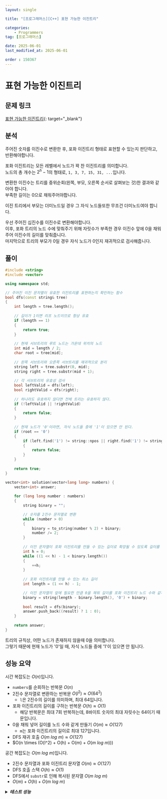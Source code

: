 ```yaml
---
layout: single

title: "[프로그래머스][C++] 표현 가능한 이진트리"

categories:
    - Programmers
tag: [프로그래머스]

date: 2025-06-01
last_modified_at: 2025-06-01

order : 150367
---
```


# 표현 가능한 이진트리

## 문제 링크

[표현 가능한 이진트리](https://school.programmers.co.kr/learn/courses/30/lessons/150367){: target="_blank"}

## 분석

주어진 숫자를 이진수로 변환한 후, 포화 이진트리 형태로 표현할 수 있는지 판단하고, 반환해야합니다.

포화 이진트리는 모든 레벨에서 노드가 꽉 찬 이진트리를 의미합니다.  
노드의 총 개수는 $2^h - 1$의 형태로, `1, 3, 7, 15, 31, ...`입니다.

변환한 이진수는 트리를 중위순회(왼쪽, 부모, 오른쪽 순서로 살펴보는 것)한 결과와 같아야 합니다.  
부족한 길이는 0으로 채워주어야합니다.

이진 트리에서 부모는 더미노드일 경우 그 자식 노드들또한 무조건 더미노드여야 합니다.

우선 주어진 십진수를 이진수로 변환해야합니다.  
이후, 포화 트리의 노드 수에 맞춰주기 위해 자릿수가 부족한 경우 이진수 앞에 0을 채워주어 이진수의 길이를 맞춰줍니다.  
마지막으로 트리의 부모가 0일 경우 자식 노드가 0인지 재귀적으로 검사해줍니다.

## 풀이

```cpp
#include <string>
#include <vector>

using namespace std;

// 주어진 이진 문자열이 유효한 이진트리를 표현하는지 확인하는 함수
bool dfs(const string& tree)
{
    int length = tree.length();
    
    // 길이가 1이면 리프 노드이므로 항상 유효
    if (length == 1)
    {
        return true;
    }
    
    // 현재 서브트리의 루트 노드는 가운데 위치의 노드
    int mid = length / 2;
    char root = tree[mid];
    
    // 왼쪽 서브트리와 오른쪽 서브트리를 재귀적으로 분리
    string left = tree.substr(0, mid);
    string right = tree.substr(mid + 1);
    
    // 각 서브트리의 유효성 검사
    bool leftValid = dfs(left);
    bool rightValid = dfs(right);
    
    // 하나라도 유효하지 않다면 전체 트리는 유효하지 않다.
    if (!leftValid || !rightValid)
    {
        return false;
    }
    
    // 현재 노드가 '0'이라면, 자식 노드들 중에 '1'이 있으면 안 된다.
    if (root == '0')
    {
        if (left.find('1') != string::npos || right.find('1') != string::npos)
        {
            return false;
        }
    }
    
    return true;
}

vector<int> solution(vector<long long> numbers) {
    vector<int> answer;
    
    for (long long number : numbers)
    {
        string binary = "";

        // 숫자를 2진수 문자열로 변환
        while (number > 0)
        {
            binary = to_string(number % 2) + binary;
            number /= 2;
        }
        
        // 이진 문자열이 포화 이진트리를 만들 수 있는 길이로 확장될 수 있도록 길이를 계산
        int h = 0;
        while ((1 << h) - 1 < binary.length())
        {
            ++h;
        }
        
        // 포화 이진트리를 만들 수 있는 최소 길이
        int length = (1 << h) - 1;

        // 이진 문자열의 앞에 필요한 만큼 0을 채워 길이를 포화 이진트리 노드 수와 같게 만든다.
        binary = string(length - binary.length(), '0') + binary;
        
        bool result = dfs(binary);
        answer.push_back((result) ? 1 : 0);
    }
    
    return answer;
}
```

트리의 규칙상, 어떤 노드가 존재하지 않을때 0을 의미합니다.  
그렇기 때문에 현재 노드가 '0'일 때, 자식 노드들 중에 '1'이 있으면 안 됩니다.

## 성능 요약

시간 복잡도는 $O(n)$입니다.

- `numbers`를 순회하는 반복문 $O(n)$
- 2진수 문자열로 변환하는 반복문 $O(l^2) \approx O(64^2)$
    + `l`은 2진수의 길이를 의미하며, 최대 64입니다.
- 포화 이진트리의 길이를 구하는 반복문 $O(h) \approx O(1)$
    + 해당 반복문은 최대 7회 반복하는데, 8바이트 숫자의 최대 자릿수는 64이기 때문입니다.
- 0을 채워 넣어 길이를 노드 수와 같게 만들기 $O(m) \approx O(127)$
    + `m`는 포화 이진트리의 길이로 최대 127입니다.
- DFS 재귀 호출 $O(m \ log \ m) \approx O(127)$
- $O(n \times (O(l^2) + O(h) + O(m) + $O(m \ log \ m)))$

공간 복잡도는 $O(m \ log \ m)$입니다.

- 2진수 문자열과 포화 이진트리 문자열 $O(m) \approx O(127)$
- DFS 호출 스택 $O(h) \approx O(1)$
- DFS에서 `substr`로 인해 복사된 문자열 $O(m \ log \ m)$
- $O(m) + O(h) + O(m \ log \ m)$

<details>
<summary><h5 style="display: inline;">테스트 성능</h5></summary>
<div markdown="1">

테스트 1 〉 통과 (0.02ms, 4.21MB)  
테스트 2 〉 통과 (0.03ms, 4.15MB)  
테스트 3 〉 통과 (0.05ms, 3.63MB)  
테스트 4 〉 통과 (0.08ms, 4.15MB)  
테스트 5 〉 통과 (0.25ms, 4.13MB)  
테스트 6 〉 통과 (0.54ms, 4.14MB)  
테스트 7 〉 통과 (0.70ms, 4.21MB)  
테스트 8 〉 통과 (0.66ms, 4.15MB)  
테스트 9 〉 통과 (2.93ms, 4.14MB)  
테스트 10 〉 통과 (26.87ms, 5.77MB)  
테스트 11 〉 통과 (48.07ms, 5.86MB)  
테스트 12 〉 통과 (32.49ms, 5.61MB)  
테스트 13 〉 통과 (24.17ms, 5.36MB)  
테스트 14 〉 통과 (23.40ms, 5.39MB)  
테스트 15 〉 통과 (17.19ms, 4.8MB)  
테스트 16 〉 통과 (53.58ms, 5.79MB)  
테스트 17 〉 통과 (51.08ms, 5.61MB)  
테스트 18 〉 통과 (51.65ms, 5.4MB)  
테스트 19 〉 통과 (43.07ms, 5.4MB)  
테스트 20 〉 통과 (25.90ms, 4.55MB)  

</div>
</details>